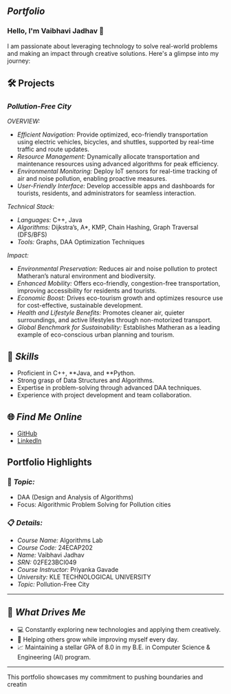 ## *Portfolio*

### Hello, I'm Vaibhavi Jadhav 👋

I am passionate about leveraging technology to solve real-world problems and making an impact through creative solutions. 
Here's a glimpse into my journey:  


## 🛠️ Projects

### *Pollution-Free City*  

*OVERVIEW:*  

- *Efficient Navigation:* Provide optimized, eco-friendly transportation using electric vehicles, bicycles, and shuttles, supported by real-time traffic and route updates.
- *Resource Management:* Dynamically allocate transportation and maintenance resources using advanced algorithms for peak efficiency.
- *Environmental Monitoring:* Deploy IoT sensors for real-time tracking of air and noise pollution, enabling proactive measures.
- *User-Friendly Interface:* Develop accessible apps and dashboards for tourists, residents, and administrators for seamless interaction.

*Technical Stack:*  

- *Languages:* C++, Java  
- *Algorithms:* Dijkstra’s, A*, KMP, Chain Hashing, Graph Traversal (DFS/BFS)
- *Tools:* Graphs, DAA Optimization Techniques  

*Impact:*  

- *Environmental Preservation:* Reduces air and noise pollution to protect Matheran’s natural environment and biodiversity.
- *Enhanced Mobility:* Offers eco-friendly, congestion-free transportation, improving accessibility for residents and tourists.
- *Economic Boost:* Drives eco-tourism growth and optimizes resource use for cost-effective, sustainable development.
- *Health and Lifestyle Benefits:* Promotes cleaner air, quieter surroundings, and active lifestyles through non-motorized transport.
- *Global Benchmark for Sustainability:* Establishes Matheran as a leading example of eco-conscious urban planning and tourism.

## 🚀 *Skills*  

- Proficient in C++, **Java, and **Python.  
- Strong grasp of Data Structures and Algorithms.  
- Expertise in problem-solving through advanced DAA techniques.  
- Experience with project development and team collaboration.  


## 🌐 *Find Me Online*

- [GitHub]()
- [LinkedIn](https://www.linkedin.com/in/vaibhavi-jadhav-87059828a?utm_source=share&utm_campaign=share_via&utm_content=profile&utm_medium=android_app)

## Portfolio Highlights

### 🎯 *Topic:* 

- DAA (Design and Analysis of Algorithms)  
- Focus: Algorithmic Problem Solving for Pollution cities  

### 📋 *Details:*

- *Course Name:* Algorithms Lab 
- *Course Code:* 24ECAP202  
- *Name:* Vaibhavi Jadhav
- *SRN:* 02FE23BCI049  
- *Course Instructor:* Priyanka Gavade  
- *University:* KLE TECHNOLOGICAL UNIVERSITY
- *Topic:* Pollution-Free City

---

## 🎨 *What Drives Me*  
- 💻 Constantly exploring new technologies and applying them creatively.  
- 🤝 Helping others grow while improving myself every day.  
- 📈 Maintaining a stellar GPA of 8.0 in my B.E. in Computer Science & Engineering (AI) program.  

---

This portfolio showcases my commitment to pushing boundaries and creatin
